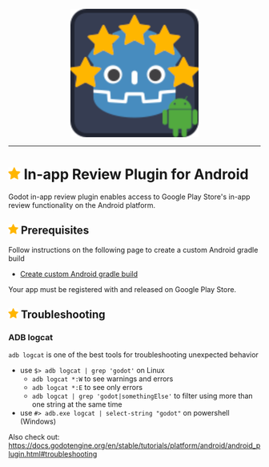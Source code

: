 <p align="center">
	<img width="256" height="256" src="../demo/assets/inappreview-android.png">
</p>

---
# <img src="../addon/icon.png" width="24"> In-app Review Plugin for Android
Godot in-app review plugin enables access to Google Play Store's in-app review functionality on the Android platform.


## <img src="../addon/icon.png" width="20"> Prerequisites
Follow instructions on the following page to create a custom Android gradle build
- [Create custom Android gradle build](https://docs.godotengine.org/en/stable/tutorials/export/android_gradle_build.html)

Your app must be registered with and released on Google Play Store.

## <img src="../addon/icon.png" width="20"> Troubleshooting

### ADB logcat
`adb logcat` is one of the best tools for troubleshooting unexpected behavior
- use `$> adb logcat | grep 'godot'` on Linux
	- `adb logcat *:W` to see warnings and errors
	- `adb logcat *:E` to see only errors
	- `adb logcat | grep 'godot|somethingElse'` to filter using more than one string at the same time
- use `#> adb.exe logcat | select-string "godot"` on powershell (Windows)

Also check out:
https://docs.godotengine.org/en/stable/tutorials/platform/android/android_plugin.html#troubleshooting
